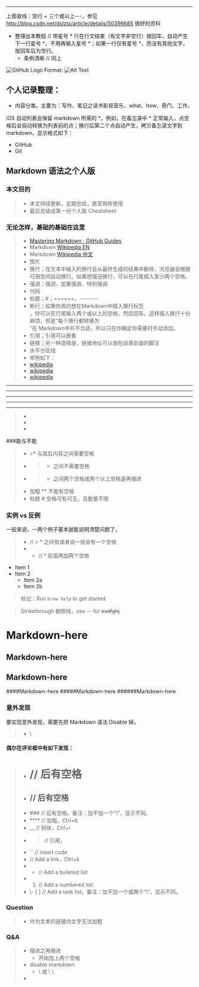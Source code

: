 



---
上面直线：空行 + 三个或以上---，参见 http://blog.csdn.net/dslztx/article/details/50396685
很好的资料


* 整理出本教程    // 带星号 * 行在行文结束（有文字非空行）按回车，自动产生下一行星号 *，不用再输入星号 *；如果一行仅有星号 *，而没有其他文字，按回车后为空行。
  * 条例清晰      // 同上


![GitHub Logo](/images/logo.png)
Format: ![Alt Text](url)


个人记录整理：
----

* 内容分类。主要为：写作、笔记之读书影视音乐、what、how、奇门、工作。

iOS 自动列表会保留 markdown 所需的 *。例如，在备忘录中 * 正常输入，点空格后会自动转换为列表前的点；换行后第二个点自动产生，拷贝备忘录文字到 markdown，显示格式如下：
* GitHub
* Git

## Markdown 语法之个人版

### 本文目的
> * 本文持续更新，定期总结，直至熟练使用
> * 最后总结成第一份个人版 Cheatsheet

### 无论怎样，基础的基础在这里
>* [Mastering Markdown · GitHub Guides](https://guides.github.com/features/mastering-markdown/)
>* Markdown [Wikipedia EN](https://en.wikipedia.org/wiki/Markdown)
>* Markdown [Wikipedia 中文](https://zh.wikipedia.org/wiki/Markdown)
>  * 图片
>  * 换行；在文本中输入的换行会从最终生成的结果中删除，浏览器会根据可用空间自动换行。如果想强迫换行，可以在行尾插入至少两个空格。
>  * 强调；强调、加重强调、特别强调
>  * 代码
>  * 标题；#；======，--------
>  * 断行；如果你真的想在Markdown中插入换行标签<br/>，你可以在行尾输入两个或以上的空格，然后回车。这样插入换行十分麻烦，但是“每个换行都转换为<br/>”在 Markdown中并不合适，所以只在你确定你需要时手动添加。
>  * 引用；引用可以嵌套
>  * 链接；另一种选择是，链接地址可以放在段落后面的脚注
>  * 水平分区线
>  * 举例如下：
>  * [wikipedia][1]
>  * [wikipedia][2]
>  * [wikipedia][1]
>  
* * * *
***
*****
- - -
---------------------------------------
>  * 
>  * 
>  * 

[1]:https://zh.wikipedia.org/wiki/Markdown
[2]:http://site.uit.no/english/words/intense/



###能与不能
>* \>* 与其后内容之间需要空格
>* >* 之间不需要空格
>* >* 之间两个空格或两个以上空格是再缩进
> * 加粗 ** 不能有空格
> * 标题 # 空格可有可无，且数量不限



### 实例 vs 反例
一般来说，一两个例子基本就能说明清楚问题了。

> * // > * 之间有或者说一般会有一个空格
> * 
>   * // * 前面再加两个空格

* Item 1
* Item 2
  * Item 2a
  * Item 2b

> 标记：Run `brew help` to get started

> Strikethrough 删除线，use `~~` for ~~ksdfghj~~



Markdown-here
===
Markdown-here
---
Markdown-here
------
####Markdown-here
#####Markdown-here
######Markdown-here



### 意外发现
要实现意外发现，需要先把 Markdown 语法 Disable 掉。
> * \

#### 偶尔在评论框中有如下发现：
> * # // 后有空格
> * ## // 后有空格
> * \### // 后有空格。备注：加不加一个“\”，显示不同。
> * **** // 加粗，Ctrl+b
> * __ // 斜体，Ctrl+i
> * > // 引用，
> * `` // insert code
> * [](url) // Add a link，Ctrl+k
> * - // Add a bulleted list
> * 1. // Add a numbered list
> * \\- [ ] // Add a task list。备注：加不加一个或两个“\”，显示不同。



### Question
> * 作为文本的链接内文字无法加粗

### Q&A 
> * 缩进之再缩进
>   * 开始加上两个空格
> * disable markdown
>   * \ 或 \ \
> * 

